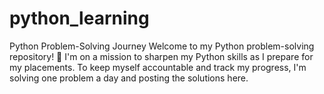 # python_learning
Python Problem-Solving Journey Welcome to my Python problem-solving repository! 🎯  I'm on a mission to sharpen my Python skills as I prepare for my placements. To keep myself accountable and track my progress, I'm solving one problem a day and posting the solutions here.
